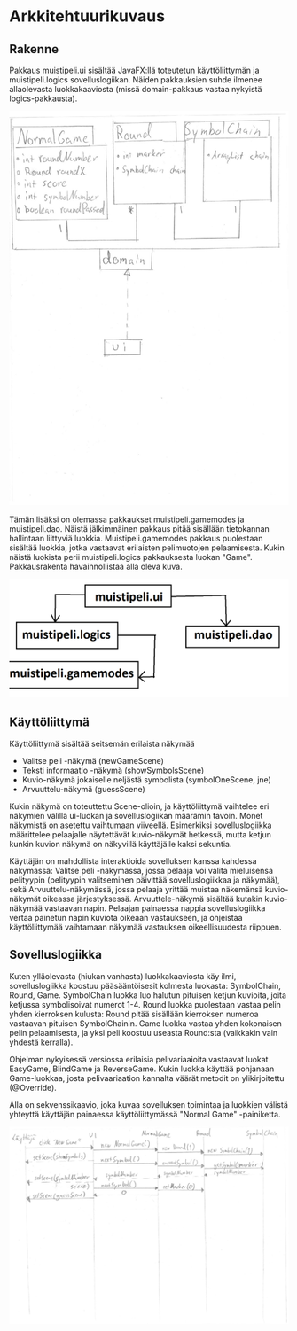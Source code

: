 # Arkkitehtuurikuvaus

## Rakenne

Pakkaus muistipeli.ui sisältää JavaFX:llä toteutetun käyttöliittymän ja muistipeli.logics sovelluslogiikan. Näiden pakkauksien suhde ilmenee allaolevasta luokkakaaviosta (missä domain-pakkaus vastaa nykyistä logics-pakkausta).

![luokkakaavio](https://github.com/valtterin/otm-harjoitustyo/blob/master/Dokumentaatio/luokkapakkauskaavio-page-001.jpg)

Tämän lisäksi on olemassa pakkaukset muistipeli.gamemodes ja muistipeli.dao. Näistä jälkimmäinen pakkaus pitää sisällään tietokannan hallintaan liittyviä luokkia. Muistipeli.gamemodes pakkaus puolestaan sisältää luokkia, jotka vastaavat erilaisten pelimuotojen pelaamisesta. Kukin näistä luokista perii muistipeli.logics pakkauksesta luokan "Game". Pakkausrakenta havainnollistaa alla oleva kuva.

![pakkausrakenne](https://raw.githubusercontent.com/valtterin/otm-harjoitustyo/master/Dokumentaatio/muistipeliPakkaus.png)


## Käyttöliittymä

Käyttöliittymä sisältää seitsemän erilaista näkymää
 - Valitse peli -näkymä (newGameScene)
 - Teksti informaatio -näkymä (showSymbolsScene)
 - Kuvio-näkymä jokaiselle neljästä symbolista (symbolOneScene, jne)
 - Arvuuttelu-näkymä (guessScene)
 
Kukin näkymä on toteuttettu Scene-olioin, ja käyttöliittymä vaihtelee eri näkymien välillä ui-luokan ja sovelluslogiikan määrämin tavoin. Monet näkymistä on asetettu vaihtumaan viiveellä. Esimerkiksi sovelluslogiikka määrittelee pelaajalle näytettävät kuvio-näkymät hetkessä, mutta ketjun kunkin kuvion näkymä on näkyvillä käyttäjälle kaksi sekuntia.

Käyttäjän on mahdollista interaktioida sovelluksen kanssa kahdessa näkymässä: Valitse peli -näkymässä, jossa pelaaja voi valita mieluisensa pelityypin (pelityypin valitseminen päivittää sovelluslogiikkaa ja näkymää), sekä Arvuuttelu-näkymässä, jossa pelaaja yrittää muistaa näkemänsä kuvio-näkymät oikeassa järjestyksessä. Arvuuttele-näkymä sisältää kutakin kuvio-näkymää vastaavan napin. Pelaajan painaessa nappia sovelluslogiikka vertaa painetun napin kuviota oikeaan vastaukseen, ja ohjeistaa käyttöliittymää vaihtamaan näkymää vastauksen oikeellisuudesta riippuen.



## Sovelluslogiikka

Kuten ylläolevasta (hiukan vanhasta) luokkakaaviosta käy ilmi, sovelluslogiikka koostuu pääsääntöisesit kolmesta luokasta: SymbolChain, Round, Game. SymbolChain luokka luo halutun pituisen ketjun kuvioita, joita ketjussa symbolisoivat numerot 1-4. Round luokka puolestaan vastaa pelin yhden kierroksen kulusta: Round pitää sisällään kierroksen numeroa vastaavan pituisen SymbolChainin. Game luokka vastaa yhden kokonaisen pelin pelaamisesta, ja yksi peli koostuu useasta Round:sta (vaikkakin vain yhdestä kerralla).

Ohjelman nykyisessä versiossa erilaisia pelivariaaioita vastaavat luokat EasyGame, BlindGame ja ReverseGame. Kukin luokka käyttää pohjanaan Game-luokkaa, josta pelivaariaation kannalta väärät metodit on ylikirjoitettu (@Override).

Alla on sekvenssikaavio, joka kuvaa sovelluksen toimintaa ja luokkien välistä yhteyttä käyttäjän painaessa käyttöliittymässä "Normal Game" -painiketta.

![sekvenssikaavio](https://raw.githubusercontent.com/valtterin/otm-harjoitustyo/master/Dokumentaatio/sekvenssikaavio-page-001.jpg)
